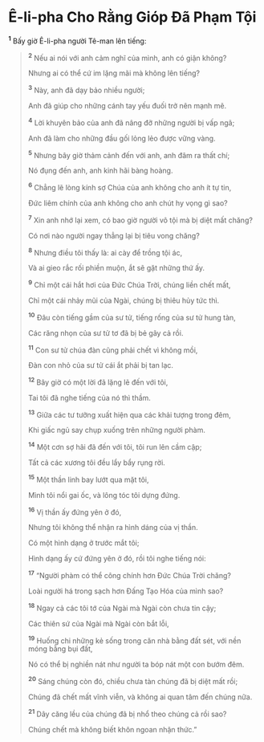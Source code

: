 # Ê-li-pha Cho Rằng Gióp Ðã Phạm Tội
<sup><b>1</b></sup> Bấy giờ Ê-li-pha người Tê-man lên tiếng:


> <sup><b>2</b></sup> Nếu ai nói với anh cảm nghĩ của mình, anh có giận không?
> 
> Nhưng ai có thể cứ im lặng mãi mà không lên tiếng?
> 
> <sup><b>3</b></sup> Này, anh đã dạy bảo nhiều người;
> 
> Anh đã giúp cho những cánh tay yếu đuối trở nên mạnh mẽ.
> 
> <sup><b>4</b></sup> Lời khuyên bảo của anh đã nâng đỡ những người bị vấp ngã;
> 
> Anh đã làm cho những đầu gối lỏng lẻo được vững vàng.
> 
> <sup><b>5</b></sup> Nhưng bây giờ thảm cảnh đến với anh, anh đâm ra thất chí;
> 
> Nó đụng đến anh, anh kinh hãi bàng hoàng.
> 
> <sup><b>6</b></sup> Chẳng lẽ lòng kính sợ Chúa của anh không cho anh ít tự tin,
> 
> Ðức liêm chính của anh không cho anh chút hy vọng gì sao?
> 
> <sup><b>7</b></sup> Xin anh nhớ lại xem, có bao giờ người vô tội mà bị diệt mất chăng?
> 
> Có nơi nào người ngay thẳng lại bị tiêu vong chăng?
> 
> <sup><b>8</b></sup> Nhưng điều tôi thấy là: ai cày để trồng tội ác,
> 
> Và ai gieo rắc rối phiền muộn, ắt sẽ gặt những thứ ấy.
> 
> <sup><b>9</b></sup> Chỉ một cái hắt hơi của Ðức Chúa Trời, chúng liền chết mất,
> 
> Chỉ một cái nhảy mũi của Ngài, chúng bị thiêu hủy tức thì.
> 
> <sup><b>10</b></sup> Ðâu còn tiếng gầm của sư tử, tiếng rống của sư tử hung tàn,
> 
> Các răng nhọn của sư tử tơ đã bị bẻ gãy cả rồi.
> 
> <sup><b>11</b></sup> Con sư tử chúa đàn cũng phải chết vì không mồi,
> 
> Ðàn con nhỏ của sư tử cái ắt phải bị tan lạc.
> 
> <sup><b>12</b></sup> Bây giờ có một lời đã lặng lẽ đến với tôi,
> 
> Tai tôi đã nghe tiếng của nó thì thầm.
> 
> <sup><b>13</b></sup> Giữa các tư tưởng xuất hiện qua các khải tượng trong đêm,
> 
> Khi giấc ngủ say chụp xuống trên những người phàm.
> 
> <sup><b>14</b></sup> Một cơn sợ hãi đã đến với tôi, tôi run lên cầm cập;
> 
> Tất cả các xương tôi đều lẩy bẩy rụng rời.
> 
> <sup><b>15</b></sup> Một thần linh bay lướt qua mặt tôi,
> 
> Mình tôi nổi gai ốc, và lông tóc tôi dựng đứng.
> 
> <sup><b>16</b></sup> Vị thần ấy đứng yên ở đó,
> 
> Nhưng tôi không thể nhận ra hình dáng của vị thần.
> 
> Có một hình dạng ở trước mắt tôi;
> 
> Hình dạng ấy cứ đứng yên ở đó, rồi tôi nghe tiếng nói:
> 
> <sup><b>17</b></sup> “Người phàm có thể công chính hơn Ðức Chúa Trời chăng?
> 
> Loài người há trong sạch hơn Ðấng Tạo Hóa của mình sao?
> 
> <sup><b>18</b></sup> Ngay cả các tôi tớ của Ngài mà Ngài còn chưa tin cậy;
> 
> Các thiên sứ của Ngài mà Ngài còn bắt lỗi,
> 
> <sup><b>19</b></sup> Huống chi những kẻ sống trong căn nhà bằng đất sét, với nền móng bằng bụi đất,
> 
> Nó có thể bị nghiền nát như người ta bóp nát một con bướm đêm.
> 
> <sup><b>20</b></sup> Sáng chúng còn đó, chiều chưa tàn chúng đã bị diệt mất rồi;
> 
> Chúng đã chết mất vĩnh viễn, và không ai quan tâm đến chúng nữa.
> 
> <sup><b>21</b></sup> Dây căng lều của chúng đã bị nhổ theo chúng cả rồi sao?
> 
> Chúng chết mà không biết khôn ngoan nhận thức.”
>